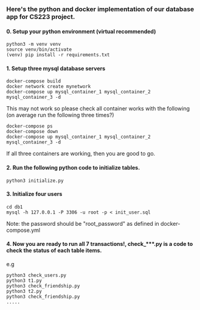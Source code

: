 ### Here's the python and docker implementation of our database app for CS223 project.

#### 0. Setup your python environment (virtual recommended)
```
python3 -m venv venv
source venv/bin/activate
(venv) pip install -r requirements.txt
```


#### 1. Setup three mysql database servers
```
docker-compose build
docker network create mynetwork
docker-compose up mysql_container_1 mysql_container_2 mysql_container_3 -d
```

This may not work so please check all container works with the following (on average run the following three times?)
```
docker-compose ps
docker-compose down
docker-compose up mysql_container_1 mysql_container_2 mysql_container_3 -d
```
If all three containers are working, then you are good to go.

#### 2. Run the following python code to initialize tables.
```
python3 initialize.py
```

#### 3. Initialize four users
```
cd db1
mysql -h 127.0.0.1 -P 3306 -u root -p < init_user.sql
```
Note: the password should be "root_password" as defined in docker-compose.yml


#### 4. Now you are ready to run all 7 transactions!, check_***.py is a code to check the status of each table items.

e.g
```
python3 check_users.py
python3 t1.py
python3 check_friendship.py
python3 t2.py
python3 check_friendship.py
.....
```